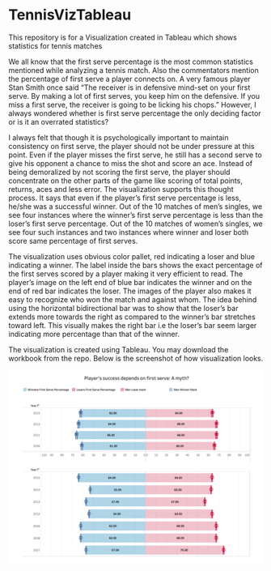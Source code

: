 # TennisVizTableau
This repository is for a Visualization created in Tableau which shows statistics for tennis matches

We all know that the first serve percentage is the most common statistics mentioned while analyzing a tennis match. Also the commentators mention the percentage of first serve a player connects on. A very famous player Stan Smith once said “The receiver is in defensive mind-set on your first serve. By making a lot of first serves, you keep him on the defensive. If you miss a first serve, the receiver is going to be licking his chops.” However, I always wondered whether is first serve percentage the only deciding factor or is it an overrated statistics? 

I always felt that though it is psychologically important to maintain consistency on first serve, the player should not be under pressure at this point. Even if the player misses the first serve, he still has a second serve to give his opponent a chance to miss the shot and score an ace. Instead of being demoralized by not scoring the first serve, the player should concentrate on the other parts of the game like scoring of total points, returns, aces and less error. The visualization supports this thought process. It says that even if the player’s first serve percentage is less, he/she was a successful winner. Out of the 10 matches of men’s singles, we see four instances where the winner’s first serve percentage is less than the loser’s first serve percentage. Out of the 10 matches of women’s singles, we see four such instances and two instances where winner and loser both score same percentage of first serves.

The visualization uses obvious color pallet, red indicating a loser and blue indicating a winner. The label inside the bars shows the exact percentage of the first serves scored by a player making it very efficient to read. The player’s image on the left end of blue bar indicates the winner and on the end of red bar indicates the loser. The images of the player also makes it easy to recognize who won the match and against whom. The idea behind using the horizontal bidirectional bar was to show that the loser’s bar extends more towards the right as compared to the winner’s bar stretches toward left. This visually makes the right bar i.e the loser’s bar seem larger indicating more percentage than that of the winner.

The visualization is created using Tableau. You may download the workbook from the repo. Below is the screenshot of how visualization looks.

![Alt text](/TennisVizTableau.png?raw=true "Tenns Visualization created in tableau")




